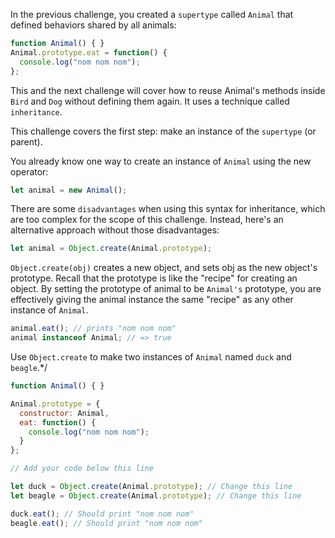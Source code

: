 In the previous challenge, you created a `supertype` called `Animal` that defined behaviors shared by all animals:
```js
function Animal() { }
Animal.prototype.eat = function() {
  console.log("nom nom nom");
};
```
This and the next challenge will cover how to reuse Animal's methods inside `Bird` and `Dog` without defining them again. It uses a technique called `inheritance`.

This challenge covers the first step: make an instance of the `supertype` (or parent).

You already know one way to create an instance of `Animal` using the new operator:
```js
let animal = new Animal();
```
There are some `disadvantages` when using this syntax for inheritance, which are too complex for the scope of this challenge. Instead, here's an alternative approach without those disadvantages:
```js
let animal = Object.create(Animal.prototype);
```
`Object.create(obj)` creates a new object, and sets obj as the new object's prototype. Recall that the prototype is like the "recipe" for creating an object. By setting the prototype of animal to be `Animal's` prototype, you are effectively giving the animal instance the same "recipe" as any other instance of `Animal`.
```js
animal.eat(); // prints "nom nom nom"
animal instanceof Animal; // => true
```
Use `Object.create` to make two instances of `Animal` named `duck` and `beagle`.*/
```js
function Animal() { }

Animal.prototype = {
  constructor: Animal, 
  eat: function() {
    console.log("nom nom nom");
  }
};

// Add your code below this line

let duck = Object.create(Animal.prototype); // Change this line
let beagle = Object.create(Animal.prototype); // Change this line

duck.eat(); // Should print "nom nom nom"
beagle.eat(); // Should print "nom nom nom" 
